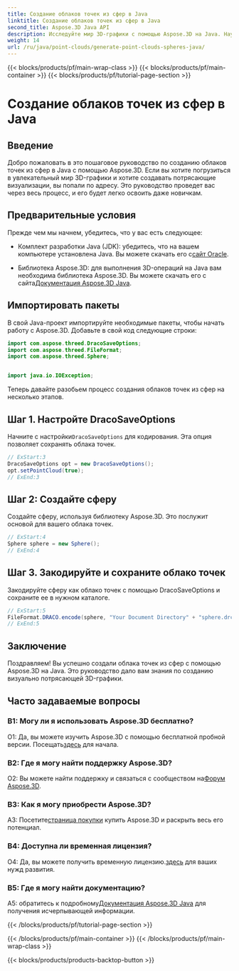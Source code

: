 ```yaml
---
title: Создание облаков точек из сфер в Java
linktitle: Создание облаков точек из сфер в Java
second_title: Aspose.3D Java API
description: Исследуйте мир 3D-графики с помощью Aspose.3D на Java. Научитесь создавать облака точек из сфер с помощью этого простого руководства.
weight: 14
url: /ru/java/point-clouds/generate-point-clouds-spheres-java/
---
```


{{< blocks/products/pf/main-wrap-class >}}
{{< blocks/products/pf/main-container >}}
{{< blocks/products/pf/tutorial-page-section >}}

# Создание облаков точек из сфер в Java

## Введение

Добро пожаловать в это пошаговое руководство по созданию облаков точек из сфер в Java с помощью Aspose.3D. Если вы хотите погрузиться в увлекательный мир 3D-графики и хотите создавать потрясающие визуализации, вы попали по адресу. Это руководство проведет вас через весь процесс, и его будет легко освоить даже новичкам.

## Предварительные условия

Прежде чем мы начнем, убедитесь, что у вас есть следующее:

-  Комплект разработки Java (JDK): убедитесь, что на вашем компьютере установлена Java. Вы можете скачать его с[сайт Oracle](https://www.oracle.com/java/technologies/javase-downloads.html).

-  Библиотека Aspose.3D: для выполнения 3D-операций на Java вам необходима библиотека Aspose.3D. Вы можете скачать его с сайта[Документация Aspose.3D Java](https://reference.aspose.com/3d/java/).

## Импортировать пакеты

В свой Java-проект импортируйте необходимые пакеты, чтобы начать работу с Aspose.3D. Добавьте в свой код следующие строки:

```java
import com.aspose.threed.DracoSaveOptions;
import com.aspose.threed.FileFormat;
import com.aspose.threed.Sphere;


import java.io.IOException;
```

Теперь давайте разобьем процесс создания облаков точек из сфер на несколько этапов.

## Шаг 1. Настройте DracoSaveOptions

 Начните с настройки`DracoSaveOptions` для кодирования. Эта опция позволяет сохранять облака точек.

```java
// ExStart:3
DracoSaveOptions opt = new DracoSaveOptions();
opt.setPointCloud(true);
// ExEnd:3
```

## Шаг 2: Создайте сферу

Создайте сферу, используя библиотеку Aspose.3D. Это послужит основой для вашего облака точек.

```java
// ExStart:4
Sphere sphere = new Sphere();
// ExEnd:4
```

## Шаг 3. Закодируйте и сохраните облако точек

Закодируйте сферу как облако точек с помощью DracoSaveOptions и сохраните ее в нужном каталоге.

```java
// ExStart:5
FileFormat.DRACO.encode(sphere, "Your Document Directory" + "sphere.drc", opt);
// ExEnd:5
```

## Заключение

Поздравляем! Вы успешно создали облака точек из сфер с помощью Aspose.3D на Java. Это руководство дало вам знания по созданию визуально потрясающей 3D-графики.

## Часто задаваемые вопросы

### В1: Могу ли я использовать Aspose.3D бесплатно?

 О1: Да, вы можете изучить Aspose.3D с помощью бесплатной пробной версии. Посещать[здесь](https://releases.aspose.com/) для начала.

### В2: Где я могу найти поддержку Aspose.3D?

 О2: Вы можете найти поддержку и связаться с сообществом на[Форум Aspose.3D](https://forum.aspose.com/c/3d/18).

### В3: Как я могу приобрести Aspose.3D?

 A3: Посетите[страница покупки](https://purchase.aspose.com/buy) купить Aspose.3D и раскрыть весь его потенциал.

### В4: Доступна ли временная лицензия?

 О4: Да, вы можете получить временную лицензию.[здесь](https://purchase.aspose.com/temporary-license/) для ваших нужд развития.

### В5: Где я могу найти документацию?

 A5: обратитесь к подробному[Документация Aspose.3D Java](https://reference.aspose.com/3d/java/) для получения исчерпывающей информации.

{{< /blocks/products/pf/tutorial-page-section >}}

{{< /blocks/products/pf/main-container >}}
{{< /blocks/products/pf/main-wrap-class >}}

{{< blocks/products/products-backtop-button >}}
